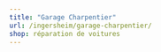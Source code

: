 ```yaml
---
title: "Garage Charpentier"
url: /ingersheim/garage-charpentier/
shop: réparation de voitures
---
```

